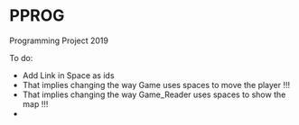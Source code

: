 # PPROG
Programming Project 2019

To do:
  - Add Link in Space as ids
  - That implies changing the way Game uses spaces to move the player !!!
  - That implies changing the way Game_Reader uses spaces to show the map !!!
  -
